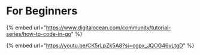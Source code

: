 # For Beginners

{% embed url="https://www.digitalocean.com/community/tutorial-series/how-to-code-in-go" %}

{% embed url="https://youtu.be/CK5rLpZk5A8?si=cgpx_JQOG46vLtgD" %}

